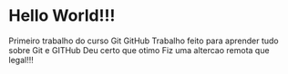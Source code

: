 # Hello World!!!
 Primeiro trabalho do curso Git GitHub
 Trabalho feito para aprender tudo sobre Git e GITHub
 Deu certo que otimo
 Fiz uma altercao remota que legal!!!
